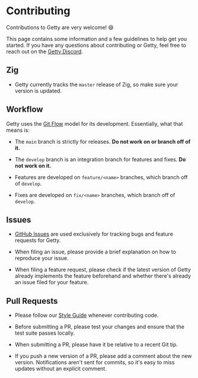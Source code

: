 # Contributing

Contributions to Getty are very welcome! 😄

This page contains some information and a few guidelines to help get you
started. If you have any questions about contributing or Getty, feel free to
reach out on the [Getty Discord](https://discord.gg/njDA67U5ph).

## Zig

- Getty currently tracks the `master` release of Zig, so make sure your version is updated.

## Workflow

Getty uses the [Git Flow](https://www.atlassian.com/git/tutorials/comparing-workflows/gitflow-workflow) model for its development. Essentially, what that means is:

- The `main` branch is strictly for releases. __Do not work on or branch off of it.__

- The `develop` branch is an integration branch for features and fixes. __Do not work on it.__

- Features are developed on `feature/<name>` branches, which branch off of `develop`.

- Fixes are developed on `fix/<name>` branches, which branch off of `develop`.

## Issues

- [GitHub Issues](https://github.com/getty-zig/getty/issues) are used exclusively for tracking bugs and feature requests for Getty.

- When filing an issue, please provide a brief explanation on how to reproduce your issue.

- When filing a feature request, please check if the latest version of Getty already implements the feature beforehand and whether there's already an issue filed for your feature.

## Pull Requests

- Please follow our [Style Guide](/contributing/style-guide) whenever contributing code.

- Before submitting a PR, please test your changes and ensure that the test suite passes locally.

- When submitting a PR, please have it be relative to a recent Git tip.

- If you push a new version of a PR, please add a comment about the new
  version. Notifications aren't sent for commits, so it's easy to miss updates
  without an explicit comment.
